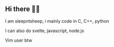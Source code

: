 ## Hi there 👋🗿

I am sleepntsheep, i mainly code in C, C++, python

I can also do svelte, javascript, node.js

Vim user btw
